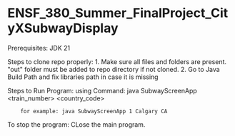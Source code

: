 # ENSF_380_Summer_FinalProject_CityXSubwayDisplay

Prerequisites:
    JDK 21

Steps to clone repo properly:
    1. Make sure all files and folders are present. "out" folder must be added to repo directory if not cloned.
    2. Go to Java Build Path and fix libraries path in case it is missing

Steps to Run Program:
    using Command: 
        java SubwayScreenApp <train_number> <city> <country_code>

        for example: java SubwayScreenApp 1 Calgary CA
To stop the program:
    CLose the main program.

